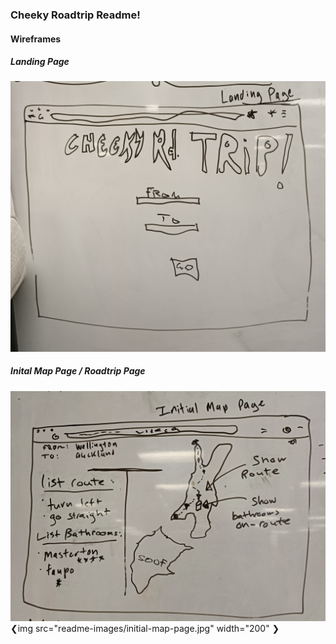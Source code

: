 ### Cheeky Roadtrip Readme!



#### Wireframes

##### Landing Page
![](readme-images/landing-page.jpg)

##### Inital Map Page / Roadtrip Page
![](readme-images/initial-map-page.jpg)
❮img src="readme-images/initial-map-page.jpg" width="200" ❯




